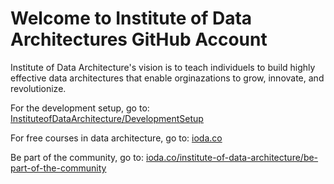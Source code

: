 # Welcome to Institute of Data Architectures GitHub Account

Institute of Data Architecture's vision is to teach individuels to build highly effective data architectures that enable orginazations to grow, innovate, and revolutionize.

For the development setup, go to: [InstituteofDataArchitecture/DevelopmentSetup](https://github.com/InstituteofDataArchitecture/DevelopmentSetup)

For free courses in data architecture, go to: [ioda.co](https://ioda.co)

Be part of the community, go to: [ioda.co/institute-of-data-architecture/be-part-of-the-community](https://ioda.co/institute-of-data-architecture/be-part-of-the-community)
